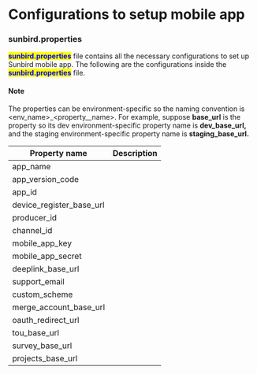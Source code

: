 # Configurations to setup mobile app

### sunbird.properties

<mark style="color:blue;">**sunbird.properties**</mark> file contains all the necessary configurations to set up Sunbird mobile app. The following are the configurations inside the <mark style="color:blue;">**sunbird.properties**</mark> file.

#### Note

The properties can be environment-specific so the naming convention is \<env\_name>_\<property\__name>. For example, suppose **base\_url** is the property so its dev environment-specific property name is **dev\_base\_url,** and the staging environment-specific property name is **staging\_base\_url.**

| Property name               | Description |
| --------------------------- | ----------- |
| app\_name                   |             |
| app\_version\_code          |             |
| app\_id                     |             |
| device\_register\_base\_url |             |
| producer\_id                |             |
| channel\_id                 |             |
| mobile\_app\_key            |             |
| mobile\_app\_secret         |             |
| deeplink\_base\_url         |             |
| support\_email              |             |
| custom\_scheme              |             |
| merge\_account\_base\_url   |             |
| oauth\_redirect\_url        |             |
| tou\_base\_url              |             |
| survey\_base\_url           |             |
| projects\_base\_url         |             |

